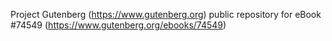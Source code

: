 Project Gutenberg (https://www.gutenberg.org) public repository for
eBook #74549 (https://www.gutenberg.org/ebooks/74549)
